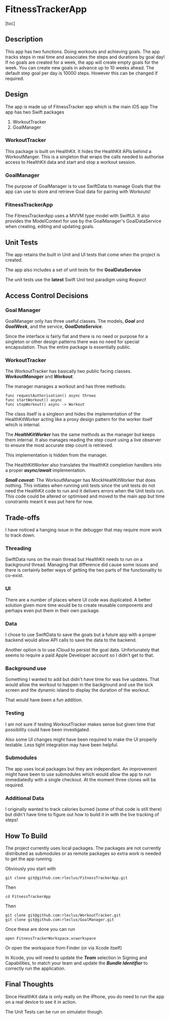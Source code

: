 # FitnessTrackerApp
[toc]
## Description
This app has two functions. Doing workouts and achieving goals. The app tracks steps in real time and associates the steps and durations by goal day! If no goals are created for a week, the app will create empty goals for the week. You can create new goals in advance up to 10 weeks ahead. The default step goal per day is 10000 steps. However this can be changed if required. 
## Design
The app is made up of FitnessTracker app which is the main iOS app
The app has two Swift packages

1. WorkoutTracker
1. GoalManager

### WorkoutTracker
This package is built on HealthKit. It hides the HealthKit APIs behind a WorkoutManger. This is a singleton that wraps the calls needed to authorise access to HealthKit data and start and stop a workout session. 

### GoalManager
The purpose of GoalManager is to use SwiftData to manage Goals that the app can use to store and retrieve Goal data for pairing with Workouts! 

### FitnessTrackerApp
The FitnessTrackerApp uses a MVVM type model with SwiftUI. It also provides the ModelContext for use by the GoalManager's GoalDataService when creating, editing and updating goals.

## Unit Tests 
The app retains the built in Unit and UI tests that come when the project is created.

The app also includes a set of unit tests for the **GoalDataService**

The unit tests use the **latest** Swift Unit test paradigm using *#expect*

## Access Control Decisions
### Goal Manager
GoalManager only has three useful classes. The models, ***Goal*** and ***GoalWeek***, and the service, ***GoalDataService***.

Since the interface is fairly flat and there is no need or purpose for a singleton or other design patterns there was no need for special encapsulation. Thus the entire package is essentially public. 

### WorkoutTracker
The WorkoutTracker has basically two public facing classes. ***WorkoutManager*** and ***Workout***.

The manager manages a workout and has three methods:

	func requestAuthorisation() async throws 
	func startWorkout() async
	func stopWorkout() async -> Workout
The class itself is a singleon and hides the implementation of the HealthKitWorker acting like a proxy design pattern for the worker itself which is internal. 

The ***HealthKitWorker*** has the same methods as the manager but keeps them internal. It also manages reading the step count using a live observer to ensure the most accurate step count is retrieved. 

This implementation is hidden from the manager. 

The HealthKitWorker also translates the HealthKit completion handlers into a proper ***async/await*** implementation. 

_***Small caveat:***_ The WorkoutManager has MockHealtKitWorker that does nothing. This initiates when running unit tests since the unit tests do not need the HealthKit code to run and it delivers errors when the Unit tests run. This code could be altered or optimised and moved to the main app but time constraints meant it was put here for now. 

## Trade-offs
I have noticed a hanging issue in the debugger that may require more work to track down. 

### Threading
SwiftData runs on the main thread but HealthKit needs to run on a background thread. Managing that difference did cause some issues and there is certainly better ways of getting the two parts of the functionality to co-exist. 

### UI
There are a number of places where UI code was duplicated. A better solution given more time would be to create reusable components and perhaps even put them in their own package. 

### Data
I chose to use SwiftData to save the goals but a future app with a proper backend would allow API calls to save the data to the backend. 

Another option is to use iCloud to persist the goal data. Unfortunately that seems to require a paid Apple Developer account so I didn't get to that.

### Background use
Something I wanted to add but didn't have time for was live updates. That would allow the workout to happen in the background and use the lock screen and the dynamic island to display the duration of the workout. 

That would have been a fun addition. 

### Testing
I am not sure if testing WorkoutTracker makes sense but given time that possibility could have been investigated. 

Also some UI changes might have been required to make the UI properly testable. Less tight integration may have been helpful. 

### Submodules
The app uses local packages but they are independant. An improvement might have been to use submodules which would allow the app to run immediatedly with a single checkout. At the moment three clones will be required. 

### Additional Data
I originally wanted to track calories burned (some of that code is still there) but didn't have time to figure out how to build it in with the live tracking of steps!

## How To Build
The project currently uses local packages. The packages are not currently distributed as submodules or as remote packages so extra work is needed to get the app running. 

Obviously you start with 
	
	git clone git@github.com:rleclus/FitnessTrackerApp.git

Then
	
	cd FitnessTrackerApp
	
Then 

	git clone git@github.com:rleclus/WorkoutTracker.git
	git clone git@github.com:rleclus/GoalManager.git
	
Once these are done you can run 

	open FitnessTrackerWorkspace.xcworkspace
	
Or open the workspace from Finder (or via Xcode itself)
	
In Xcode, you will need to update the ***Team*** selection in Signing and Capabilities, to match your team and update the ***Bundle Identifier*** to correctly run the application.

## Final Thoughts 

Since HealthKit data is only really on the iPhone, you do need to run the app on a real device to see it in action. 

The Unit Tests can be run on simulator though. 